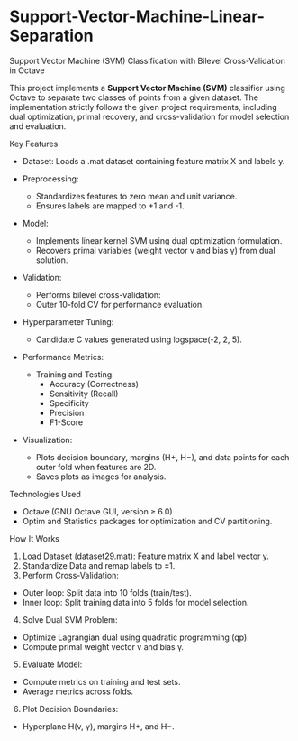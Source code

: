 # Support-Vector-Machine-Linear-Separation
Support Vector Machine (SVM) Classification with Bilevel Cross-Validation in Octave

This project implements a **Support Vector Machine (SVM)** classifier using Octave to separate two classes of points from a given dataset. The implementation strictly follows the given project requirements, including dual optimization, primal recovery, and cross-validation for model selection and evaluation.

Key Features
- Dataset: Loads a .mat dataset containing feature matrix X and labels y.

- Preprocessing:
  - Standardizes features to zero mean and unit variance.
  - Ensures labels are mapped to +1 and -1.
 
- Model:
  - Implements linear kernel SVM using dual optimization formulation.
  - Recovers primal variables (weight vector v and bias γ) from dual solution.
 
- Validation:
  - Performs bilevel cross-validation:
  - Outer 10-fold CV for performance evaluation.

- Hyperparameter Tuning:
  - Candidate C values generated using logspace(-2, 2, 5).

- Performance Metrics:
  - Training and Testing:
    - Accuracy (Correctness)
    - Sensitivity (Recall)
    - Specificity
    - Precision
    - F1-Score

- Visualization:
  - Plots decision boundary, margins (H+, H−), and data points for each outer fold when features are 2D.
  - Saves plots as images for analysis.
  
Technologies Used
  - Octave (GNU Octave GUI, version ≥ 6.0)
  - Optim and Statistics packages for optimization and CV partitioning.

How It Works
1. Load Dataset (dataset29.mat): Feature matrix X and label vector y.
2. Standardize Data and remap labels to ±1.
3. Perform Cross-Validation:

 - Outer loop: Split data into 10 folds (train/test).
 - Inner loop: Split training data into 5 folds for model selection.

4. Solve Dual SVM Problem:
 - Optimize Lagrangian dual using quadratic programming (qp).
 - Compute primal weight vector v and bias γ.

5. Evaluate Model:
  - Compute metrics on training and test sets.
  - Average metrics across folds.

6. Plot Decision Boundaries:
  - Hyperplane H(v, γ), margins H+, and H−.
